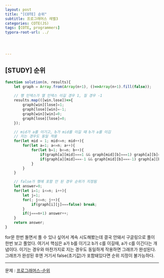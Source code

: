 ```yaml
---
layout: post
title: "[COTE] 순위"
subtitle: 프로그래머스 레벨3
categories: COTE(JS)
tags: [COTE, programmers]
typora-root-url: ../




---
```


## [STUDY] 순위

```javascript
function solution(n, results){
    let graph = Array.from(Array(n+1), ()=>Array(n+1).fill(false));
    
    // 행 인덱스가 열 인덱스 이길 경우 1, 질 경우 -1
    results.map(([win,lose])=>{
        graph[win][lose]=1;
        graph[lose][win]=-1;
        graph[win][win]=0;
        graph[lose][lose]=0;
    });

    // mid가 a를 이기고, b가 mid를 이길 때 b가 a를 이김
    // 지는 경우도 동일 적용
    for(let mid = 1; mid<=n; mid++){
        for(let a=1; a<=n; a++){
            for(let b=1; b<=n; b++){
                if(graph[a][mid]===1 && graph[mid][b]===1) graph[a][b]=1;
                if(graph[a][mid]===-1 && graph[mid][b]===-1) graph[a][b]=-1;
            }
        }
    }

    // false가 행에 포함 안 된 경우 순위가 지정됨
    let answer=0;
    for(let i=1; i<=n; i++){
        let j=1;
        for(; j<=n; j++){
            if(graph[i][j]===false) break;
        }
        if(j===n+1) answer++;
    }
    return answer;
}
```

for문 한번 돌면서 풀 수 있나 싶어서 계속 시도해봤는데 결국 안돼서 구글링으로 풀이 한번 보고 풀었다. 여기서 핵심은 a가 b를 이기고 b가 c를 이길때, a가 c를 이긴다는 개념이다. 이기는 경우와 마찬가지로 지는 경우도 동일하게 작용하면 그래프가 완성된다. 그래프가 완성된 후엔 거기서 false(초기값)가 포함돼있다면 순위 지정이 불가능하다.

---

문제 : [프로그래머스-순위](https://programmers.co.kr/learn/courses/30/lessons/49191)
